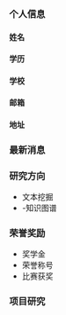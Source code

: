 ### 个人信息
#### 姓名
#### 学历
#### 学校
#### 邮箱
#### 地址

### 最新消息

### 研究方向
- 文本挖掘
- -知识图谱

### 荣誉奖励
- 奖学金
- 荣誉称号
- 比赛获奖

### 项目研究
